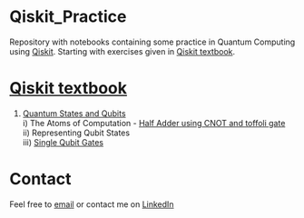 # Qiskit_Practice
Repository with notebooks containing some practice in Quantum Computing using [Qiskit](https://qiskit.org/).
Starting with exercises given in [Qiskit textbook](https://qiskit.org/textbook/preface.html).

[Qiskit textbook](https://qiskit.org/textbook/preface.html)
===================================================================
1) [Quantum States and Qubits](https://qiskit.org/textbook/ch-states/introduction.html) <br>
      i) The Atoms of Computation - [Half Adder using CNOT and toffoli gate](./QisKit_Book/chapter1/Half_Adder_CNOT_Toffoli.ipynb)<br>
      ii) Representing Qubit States<br>
      iii) [Single Qubit Gates](./QisKit_Book/chapter1/Single_Qubit_Gates.ipynb)<br>
      
      
# Contact
Feel free to [email](mailto:nachiket.tanksale@gmail.com) or contact me on [LinkedIn](https://www.linkedin.com/in/nachikettanksale/)
